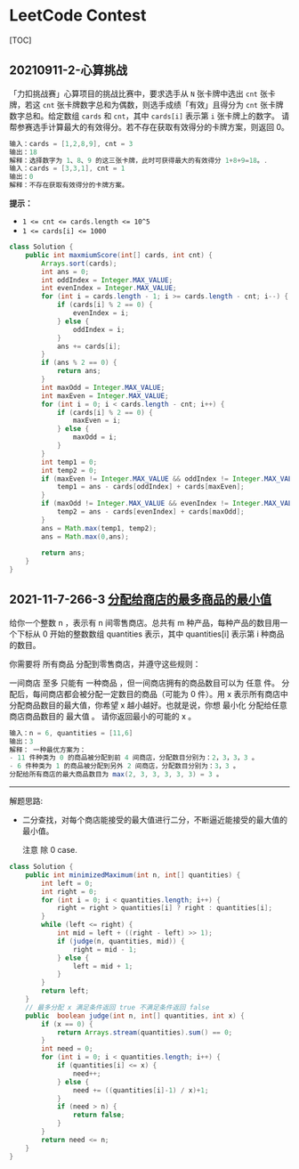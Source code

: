 # LeetCode Contest

[TOC]



## 20210911-2-心算挑战

「力扣挑战赛」心算项目的挑战比赛中，要求选手从 `N` 张卡牌中选出 `cnt` 张卡牌，若这 `cnt` 张卡牌数字总和为偶数，则选手成绩「有效」且得分为 `cnt` 张卡牌数字总和。给定数组 `cards` 和 `cnt`，其中 `cards[i]` 表示第 `i` 张卡牌上的数字。 请帮参赛选手计算最大的有效得分。若不存在获取有效得分的卡牌方案，则返回 0。

```java
输入：cards = [1,2,8,9], cnt = 3
输出：18
解释：选择数字为 1、8、9 的这三张卡牌，此时可获得最大的有效得分 1+8+9=18。.
输入：cards = [3,3,1], cnt = 1
输出：0
解释：不存在获取有效得分的卡牌方案。
```

**提示：**

- `1 <= cnt <= cards.length <= 10^5`
- `1 <= cards[i] <= 1000`

```java
class Solution {
    public int maxmiumScore(int[] cards, int cnt) {
        Arrays.sort(cards);
        int ans = 0;
        int oddIndex = Integer.MAX_VALUE;
        int evenIndex = Integer.MAX_VALUE;
        for (int i = cards.length - 1; i >= cards.length - cnt; i--) {
            if (cards[i] % 2 == 0) {
                evenIndex = i;
            } else {
                oddIndex = i;
            }
            ans += cards[i];
        }
        if (ans % 2 == 0) {
            return ans;
        }
        int maxOdd = Integer.MAX_VALUE;
        int maxEven = Integer.MAX_VALUE;
        for (int i = 0; i < cards.length - cnt; i++) {
            if (cards[i] % 2 == 0) {
                maxEven = i;
            } else {
                maxOdd = i;
            }
        }
        int temp1 = 0;
        int temp2 = 0;
        if (maxEven != Integer.MAX_VALUE && oddIndex != Integer.MAX_VALUE) {
            temp1 = ans - cards[oddIndex] + cards[maxEven];
        }
        if (maxOdd != Integer.MAX_VALUE && evenIndex != Integer.MAX_VALUE) {
            temp2 = ans - cards[evenIndex] + cards[maxOdd];
        }
        ans = Math.max(temp1, temp2);
        ans = Math.max(0,ans);
       
        return ans;
    }
}
```



## 2021-11-7-266-3 [分配给商店的最多商品的最小值](https://leetcode-cn.com/problems/minimized-maximum-of-products-distributed-to-any-store/)

给你一个整数 n ，表示有 n 间零售商店。总共有 m 种产品，每种产品的数目用一个下标从 0 开始的整数数组 quantities 表示，其中 quantities[i] 表示第 i 种商品的数目。

你需要将 所有商品 分配到零售商店，并遵守这些规则：

一间商店 至多 只能有 一种商品 ，但一间商店拥有的商品数目可以为 任意 件。
分配后，每间商店都会被分配一定数目的商品（可能为 0 件）。用 x 表示所有商店中分配商品数目的最大值，你希望 x 越小越好。也就是说，你想 最小化 分配给任意商店商品数目的 最大值 。
请你返回最小的可能的 x 。

```java
输入：n = 6, quantities = [11,6]
输出：3
解释： 一种最优方案为：
- 11 件种类为 0 的商品被分配到前 4 间商店，分配数目分别为：2，3，3，3 。
- 6 件种类为 1 的商品被分配到另外 2 间商店，分配数目分别为：3，3 。
分配给所有商店的最大商品数目为 max(2, 3, 3, 3, 3, 3) = 3 。
```

---

解题思路:

- 二分查找，对每个商店能接受的最大值进行二分，不断逼近能接受的最大值的最小值。

  注意 除 0 case. 

```java
class Solution {
    public int minimizedMaximum(int n, int[] quantities) {
        int left = 0;
        int right = 0;
        for (int i = 0; i < quantities.length; i++) {
            right = right > quantities[i] ? right : quantities[i];
        }
        while (left <= right) {
            int mid = left + ((right - left) >> 1);
            if (judge(n, quantities, mid)) {
                right = mid - 1;
            } else {
                left = mid + 1;
            }
        }
        return left;
    }
    // 最多分配 x 满足条件返回 true 不满足条件返回 false
    public  boolean judge(int n, int[] quantities, int x) {
        if (x == 0) {
            return Arrays.stream(quantities).sum() == 0;
        }
        int need = 0;
        for (int i = 0; i < quantities.length; i++) {
            if (quantities[i] <= x) {
                need++;
            } else {
                need += ((quantities[i]-1) / x)+1;
            }
            if (need > n) {
                return false;
            }
        }
        return need <= n;
    }
}
```

